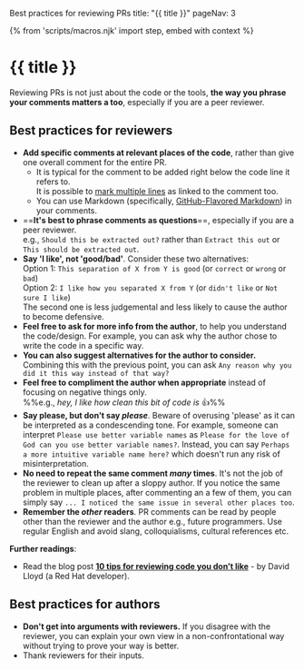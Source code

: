 <variable name="title">Best practices for reviewing PRs</variable>
<frontmatter>
  title: "{{ title }}"
  pageNav: 3
</frontmatter>

{% from 'scripts/macros.njk' import step, embed with context %}

# {{ title }}

<div class="lead">

Reviewing PRs is not just about the code or the tools, **the way you phrase your comments matters a too**, especially if you are a peer reviewer.
</div>

<!-- ==================================================================================================== -->

## Best practices for reviewers

* **Add specific comments at relevant places of the code**, rather than give one overall comment for the entire PR.
  * It is typical for the comment to be added right below the code line it refers to.<br>
    It is possible to [mark multiple lines](https://twitter.com/natfriedman/status/1179097330097643521) as linked to the comment too.
  * You can use Markdown (specifically, [GitHub-Flavored Markdown](https://guides.github.com/features/mastering-markdown/)) in your comments.
* ==**It's best to phrase comments as questions**==, especially if you are a peer reviewer.<br>
  e.g., `Should this be extracted out?` rather than `Extract this out` or `This should be extracted out`.
* **Say 'I like', not 'good/bad'**. Consider these two alternatives:<br>
  Option 1: `This separation of X from Y is good` (or `correct` or `wrong` or `bad`)<br>
  Option 2: `I like how you separated X from Y` (or `didn't like` or `Not sure I like`)<br>
  The second one is less judgemental and less likely to cause the author to become defensive.
* **Feel free to ask for more info from the author**, to help you understand the code/design. For example, you can ask why the author chose to write the code in a specific way.
* **You can also suggest alternatives for the author to consider.**<br>
  Combining this with the previous point, you can ask `Any reason why you did it this way instead of that way?`
* **Feel free to compliment the author when appropriate** instead of focusing on negative things only.<br>
  %%e.g., _hey, I like how clean this bit of code is_ :+1:%%
* **Say please, but don't say _please_**. Beware of overusing 'please' as it can be interpreted as a condescending tone. For example, someone can interpret `Please use better variable names` as `Please for the love of God can you use better variable names?`. Instead, you can say `Perhaps a more intuitive variable name here?` which doesn't run any risk of misinterpretation.
* **No need to repeat the same comment _many_ times**. It's not the job of the reviewer to clean up after a sloppy author. If you notice the same problem in multiple places, after commenting an a few of them, you can simply say `... I noticed the same issue in several other places too`.
* **Remember the _other_ readers**. PR comments can be read by people other than the reviewer and the author e.g., future programmers. Use regular English and avoid slang, colloquialisms, cultural references etc.

****Further readings****:
* Read the blog post [**10 tips for reviewing code you don’t like**](https://developers.redhat.com/blog/2019/07/08/10-tips-for-reviewing-code-you-dont-like/) - by David Lloyd (a Red Hat developer).

<!-- ==================================================================================================== -->

## Best practices for authors

* **Don't get into arguments with reviewers.** If you disagree with the reviewer, you can explain your own view in a non-confrontational way without trying to prove your way is better.
* Thank reviewers for their inputs.
